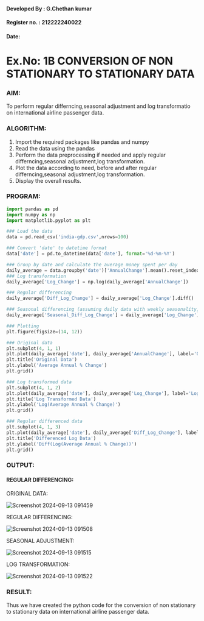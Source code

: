 
#### Developed By : G.Chethan kumar
#### Register no. : 212222240022
#### Date: 

# Ex.No: 1B                     CONVERSION OF NON STATIONARY TO STATIONARY DATA

### AIM:
To perform regular differncing,seasonal adjustment and log transformatio on international airline passenger data.

### ALGORITHM:
1. Import the required packages like pandas and numpy
2. Read the data using the pandas
3. Perform the data preprocessing if needed and apply regular differncing,seasonal adjustment,log transformation.
4. Plot the data according to need, before and after regular differncing,seasonal adjustment,log transformation.
5. Display the overall results.
   
### PROGRAM:
```python
import pandas as pd
import numpy as np
import matplotlib.pyplot as plt

### Load the data
data = pd.read_csv('india-gdp.csv',nrows=100)

### Convert 'date' to datetime format
data['date'] = pd.to_datetime(data['date'], format='%d-%m-%Y')

### Group by date and calculate the average money spent per day
daily_average = data.groupby('date')['AnnualChange'].mean().reset_index()
### Log transformation
daily_average['Log_Change'] = np.log(daily_average['AnnualChange'])

### Regular differencing
daily_average['Diff_Log_Change'] = daily_average['Log_Change'].diff()

### Seasonal differencing (assuming daily data with weekly seasonality, period=7)
daily_average['Seasonal_Diff_Log_Change'] = daily_average['Log_Change'].diff(7)

### Plotting
plt.figure(figsize=(14, 12))

### Original data
plt.subplot(4, 1, 1)
plt.plot(daily_average['date'], daily_average['AnnualChange'], label='Original')
plt.title('Original Data')
plt.ylabel('Average Annual % Change')
plt.grid()

### Log transformed data
plt.subplot(4, 1, 2)
plt.plot(daily_average['date'], daily_average['Log_Change'], label='Log Transformed', color='orange')
plt.title('Log Transformed Data')
plt.ylabel('Log(Average Annual % Change)')
plt.grid()

### Regular differenced data
plt.subplot(4, 1, 3)
plt.plot(daily_average['date'], daily_average['Diff_Log_Change'], label='Differenced', color='green')
plt.title('Differenced Log Data')
plt.ylabel('Diff(Log(Average Annual % Change))')
plt.grid()
```

### OUTPUT:

#### REGULAR DIFFERENCING:

ORIGINAL DATA: 

![Screenshot 2024-09-13 091459](https://github.com/user-attachments/assets/efc79121-2330-4bc1-9753-a2452fe3bd91)

REGULAR DIFFERENCING:

![Screenshot 2024-09-13 091508](https://github.com/user-attachments/assets/ef61662e-2c50-4a63-899a-a87bf4bdedb4)

SEASONAL ADJUSTMENT:

![Screenshot 2024-09-13 091515](https://github.com/user-attachments/assets/6155fbff-7174-4768-956b-5ead470cc4a6)

LOG TRANSFORMATION:

![Screenshot 2024-09-13 091522](https://github.com/user-attachments/assets/c773dadc-697d-45fb-b8b0-2bf6e60d67be)


### RESULT:
Thus we have created the python code for the conversion of non stationary to stationary data on international airline passenger data.
